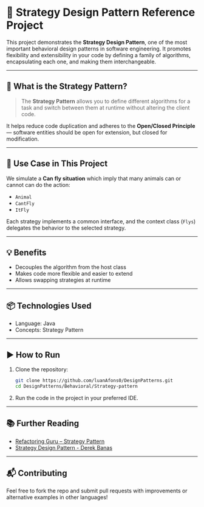 # 🧩 Strategy Design Pattern Reference Project

This project demonstrates the **Strategy Design Pattern**, one of the most important behavioral design patterns in software engineering. It promotes flexibility and extensibility in your code by defining a family of algorithms, encapsulating each one, and making them interchangeable.

---

## 🧠 What is the Strategy Pattern?

> The **Strategy Pattern** allows you to define different algorithms for a task and switch between them at runtime without altering the client code.

It helps reduce code duplication and adheres to the **Open/Closed Principle** — software entities should be open for extension, but closed for modification.

---

## 🚀 Use Case in This Project

We simulate a **Can fly situation** which imply that many animals can or cannot can do the action:

- `Animal`
- `CantFly`
- `ItFly`

Each strategy implements a common interface, and the context class (`Flys`) delegates the behavior to the selected strategy.

---

## 💡 Benefits

- Decouples the algorithm from the host class
- Makes code more flexible and easier to extend
- Allows swapping strategies at runtime

---

## 📦 Technologies Used

- Language: Java
- Concepts: Strategy Pattern

---

## ▶️ How to Run

1. Clone the repository:

   ```bash
   git clone https://github.com/luanAfons0/DesignPatterns.git
   cd DesignPatterns/Behavioral/Strategy-pattern
   ```

2. Run the code in the project in your preferred IDE.

---

## 📚 Further Reading

- [Refactoring Guru – Strategy Pattern](https://refactoring.guru/design-patterns/strategy)
- [Strategy Design Pattern - Derek Banas](https://www.youtube.com/watch?v=-NCgRD9-C6o&list=PLF206E906175C7E07&index=4&ab_channel=DerekBanas)

---

## 📬 Contributing

Feel free to fork the repo and submit pull requests with improvements or alternative examples in other languages!
